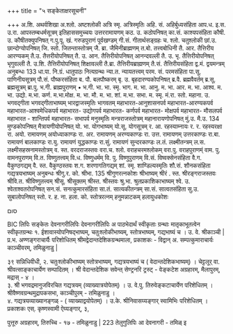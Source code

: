 +++
title = "५ सङ्केताक्षरसूचनी"

+++
अ.शि. 
अथर्वशिखा 
अ.श्लो. 
अष्टश्लोकी 
अत्रि स्मृ. 
अत्रिस्मृतिः 
अहि. सं. 
अहिर्बुध्यसंहिता 
आप.ध. 
इ.स. 
उ.रा. 
आपस्तम्बधर्मसूत्रम् 
इतिहाससमुच्चयः 
उत्तररामायणम् 
कठ. उ. 
कठोपनिषत् 
का.सं. 
काश्यपसंहिता 
कौषी. उ. 
कौषीतक्युपनिषत् 
ग.पु.पू. खं. 
गरुडपुराणं पूर्वखण्डम् 
गी.सं. 
गीतार्थसङ्ग्रहः 
च. श्लो. 
चतुश्लोकी 
छां.उ. 
छान्दोग्योपनिषत् 
जि. स्तो. 
जितन्तास्तोत्रम् 
जै. ब्रा. 
जैमिनीब्राह्मणम् 
त.बो. 
तत्त्वबोधिनी 
तै. आर. 
तैत्तिरीय आरण्यकम् 
तै.उ. 
तैत्तरीयोपनिषत् 
तै. उ. आन. 
तैत्तिरीयोपनिषत् आनन्दवल्ली 
तै. उ. भृ. 
तैत्तिरीयोपनिषत् भृगुवल्ली 
तै. उ.शि. 
तैत्तिरीयोपनिषत् शिक्षावल्ली 
तै.ब्रा. 
तैत्तिरीयब्राह्मणम् 
तै.सं. 
तैत्तिरीयसंहिता 
द्व.मं. 
द्वयमन्त्रम् 
अनुबन्धः 
133 
धा.पा. 
नि.ग्रं. 
धातुपाठः नित्यग्रन्थः 
न्या.त. 
न्यायतत्त्वम् 
परम. सं. 
परमसंहिता 
पा.सू. 
पाणिनीयसूत्रम् 
पौ.सं. 
पौष्करसंहिता 
ब. पौ. 
बलपौष्करम् 
बृ. उ. 
बृहदारण्यकोपनिषत् 
ब्र.वै. 
ब्रह्मवैवर्तम् 
ब्र.सू. 
ब्रह्मसूत्रम् 
ब्रा.पु. भ.गी. 
ब्राह्मपुराणम् 
• 
भ.गी. भा. 
भा. स्मृ. 
भाग. 
म. भा. आनु. 
म. भा. आर. 
म. भा. आश्व. 
म. भा. उद्यो. 
म.भा. कर्ण. म.भा.मोक्ष. 
म. भा. मौ. 
म. भा. शां. 
म.भा. सभा. 
म. स्मृ. मं.रा. स्तो. 
महाना. उ. 
भगवद्गीता 
भगवद्गीताभाष्यम् 
भारद्वाजस्मृतिः 
भागवतम् 
महाभारत-आनुशासनपर्व 
महाभारत-आरण्यकपर्व 
महाभारत-आश्वमेधिकपर्व 
महाभारत- उद्योगपर्व 
महाभारत- कर्णपर्व 
महाभारत- मोक्षपर्व 
महाभारत- मौसलपर्व 
महाभारत - शान्तिपर्व महाभारत- सभापर्व 
मनुस्मृतिः मन्त्रराजस्तोत्रम् महानारायणोपनिषत् 
मुं.उ. 
मै.उ. 
134 
मुण्डकोपनिषत् 
मैत्रायणीयोपनिषत् 
यो. भा. 
योगभाष्यम् 
यो.सू. 
योगसूत्रम् 
र. आ. 
रहस्याम्नायः 
र. र. 
रहस्यरक्षा 
रा. अयो. 
रामायणम् अयोध्याकाण्डः 
रा. अर. 
रामायणम् अरण्यकाण्डः 
रा. उत्त. 
रामायणम् उत्तरकाण्डः 
रा.बा. 
रामायणं बालकाण्डः 
रा.यु. 
रामायणं युद्धकाण्डः 
रा.सुं. 
रामायणं सुन्दरकाण्डः 
ल.तं. 
लक्ष्मीतन्त्रम् 
ल.स. 
लक्ष्मीसहस्रनामस्तोत्रम् 
व. स्त. 
वरदराजस्तवः 
वरा.च. श्लो. 
वराहचरमश्लोकम् 
वरा.पु. 
वराहपुराणम्ं 
वाम. पु. 
वामनपुराणम् 
वि.त. 
विष्णुतत्त्वम् 
वि.ध. 
विष्णुधर्मम् 
वि. पु. 
विष्णुपुराणम् 
वि.सं. 
विष्वक्सेनसंहिता 
वै.ग. 
वैकुण्ठगद्यम् 
वै. स्त. 
वैकुण्ठस्तवः 
श.ग. 
शरणागतिगद्यम् 
शां. स्मृ. 
शाण्डिल्यस्मृतिः 
शौ.सं. 
शौनकसंहिता 
गद्यत्रयभाष्यम् 
अनुबन्धः 
श्रीगु.र. को. श्रीभा. 
135 
श्रीगुणरत्नकोशः श्रीभाष्यम् 
श्रीरं . स्त. 
श्रीरङ्गराजस्तवः 
श्रीवि.त. 
श्रीविष्णुतत्त्वम् 
श्रीसू. 
श्रीसूक्तम् 
श्रीस्त. 
श्रीस्तवः 
श्रु.भा. 
श्रुतप्रकाशिकाभाष्यम् 
श्वे. उ. 
श्वेताश्वतरोपनिषत् 
सन.सं. 
सनत्कुमारसंहिता 
सा.तं. 
सात्यकीतन्त्रम् 
सा.सं. 
सात्वतसंहिता 
सु.उ. 
सुबालोपनिषत् 
स्तो. र. 
ह. ना. 
हला. को. 
स्तोत्ररत्नम् 
हनुमन्नाटकम् हलायुधकोशः 

סום 

BIC 
लिपिः 
सङ्केतः 
देवनागरीलिपिः 
देवनागरीलिपिः 
अ 
पाठभेदार्थं स्वीकृताः ग्रन्थाः 
मातृकाभूतत्वेन स्वीकृतग्रन्थः 
१. ईशावास्योपनिषद्भाष्यम्, चतुःश्लोकीभाष्यम्, स्तोत्रभाष्यम्, गद्यभाष्यं च । उ. वे. श्रीकाञ्ची 
| 
प्र.भ. अण्णङ्गराचार्यैः परिशोधितम् श्रीमद्वेदान्तदेशिकग्रन्थमाला, प्रकाशकः - विद्वान् 
अ. सम्पत्कुमाराचार्यः 
काञ्चीवरम्, तमिळुनाडु | 

३९ सन्निधिवीधी, 
२. चतुःश्लोकीभाष्यम् स्तोत्रभाष्यम्, गद्यत्रयभाष्यं च ( वेदान्तदेशिकभाष्यम्) । चेट्टलूर् वा. श्रीवत्साङ्काचार्येण सम्पादितम् । श्री वेदान्तदेशिक सवेन्त् सेण्ट्रनरि ट्रस्ट् - वेङ्कटेश अग्रहारम्, मैलापुरम्, मद्रास् - ४ ।  
३. श्री भगवद्रमानुजविरचित गद्यत्रयम् 
(व्याख्यात्रयोपेतम्) । उ. वे.पु. तिरुवेङ्कटाचार्येण परिशेधितम् । श्रीवैष्णवग्रन्थमुद्रापकसभा, काञ्चीपुरम् - तमिळुनाडु ।  
४. गद्यत्रयव्याख्यानङ्गळ् - ( व्याख्याद्वयोपेतम्) । उ.के. श्रीनिवासय्यङ्गार् स्वामिभिः परिशेधितम् । प्रकाशकः एस्. कृष्णस्वामी ऐय्यङ्गार्, ३, 

पुत्तूरु अग्रहारम्, तिरुच्चि - १७ - तमिळुनाडु | 
223 
तेलुगुलिपिः 
आ 
देवनागरी - तमिळ् 
इ